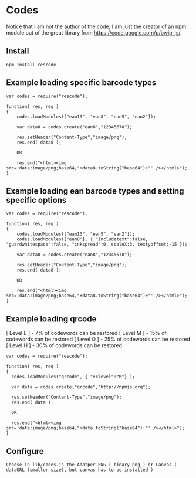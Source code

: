 Codes
=========
Notice that I am not the author of the code, I am just the creator of an npm module out of the great library from https://code.google.com/p/bwip-js/.

Install
---------
	npm install rescode	
	
Example loading specific barcode types
---------------------------------------
	var codes = require("rescode");

	function( res, req ) 
	{
		codes.loadModules(["ean13", "ean8", "ean5", "ean2"]);
		
		var data8 = codes.create("ean8","12345678");
        
        res.setHeader("Content-Type","image/png");
		res.end( data8 );
        
        OR
        
        res.end("<html><img src='data:image/png;base64,"+data8.toString("base64")+"' /></html>");
	}	
	
Example loading ean barcode types and setting specific options
--------------------------------------------------------------------
	var codes = require("rescode");

	function( res, req ) 
	{
		codes.loadModules(["ean13", "ean5", "ean2"]);		
        codes.loadModules(["ean8"], { "includetext":false, "guardwhitespace":false, "inkspread":0, scaleX:3, textyoffset:-15 });
		        
		var data8 = codes.create("ean8","12345678");
        
        res.setHeader("Content-Type","image/png");
		res.end( data8 );
        
        OR
        
        res.end("<html><img src='data:image/png;base64,"+data8.toString("base64")+"' /></html>");
	}	
		
Example loading qrcode
----------------------------------------------------------------------------
 [ Level L ] - 7% of codewords can be restored
 [ Level M ] - 15% of codewords can be restored
 [ Level Q ] - 25% of codewords can be restored
 [ Level H ] - 30% of codewords can be restored
 
	var codes = require("rescode");

	function( res, req ) 
	{
      codes.loadModules("qrcode", { "eclevel":"M"} );  
      
      var data = codes.create("qrcode","http://npmjs.org");
        
      res.setHeader("Content-Type","image/png");
      res.end( data );
      
      OR
      
      res.end("<html><img src='data:image/png;base64,"+data.toString("base64")+"' /></html>");
	}


Configure
---------
	Choose in lib/codes.js the Adatper PNG ( binary png ) or Canvas ( dataURL (smaller size), but canvas has to be installed )

	